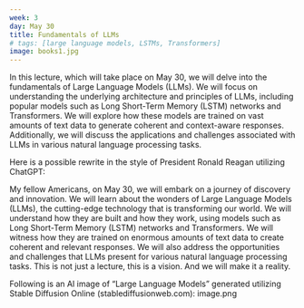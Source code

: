 ```yaml
---
week: 3
day: May 30
title: Fundamentals of LLMs
# tags: [large language models, LSTMs, Transformers]
image: books1.jpg
---
```


In this lecture, which will take place on May 30, we will delve into the fundamentals of Large Language Models (LLMs). We will focus on understanding the underlying architecture and principles of LLMs, including popular models such as Long Short-Term Memory (LSTM) networks and Transformers. We will explore how these models are trained on vast amounts of text data to generate coherent and context-aware responses. Additionally, we will discuss the applications and challenges associated with LLMs in various natural language processing tasks.

Here is a possible rewrite in the style of President Ronald Reagan utilizing ChatGPT:

My fellow Americans, on May 30, we will embark on a journey of discovery and innovation. We will learn about the wonders of Large Language Models (LLMs), the cutting-edge technology that is transforming our world. We will understand how they are built and how they work, using models such as Long Short-Term Memory (LSTM) networks and Transformers. We will witness how they are trained on enormous amounts of text data to create coherent and relevant responses. We will also address the opportunities and challenges that LLMs present for various natural language processing tasks. This is not just a lecture, this is a vision. And we will make it a reality.

Following is an AI image of “Large Language Models” generated utilizing Stable Diffusion Online (stablediffusionweb.com):
image.png